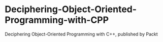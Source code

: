 # Deciphering-Object-Oriented-Programming-with-CPP
Deciphering Object-Oriented Programming with C++, published by Packt
